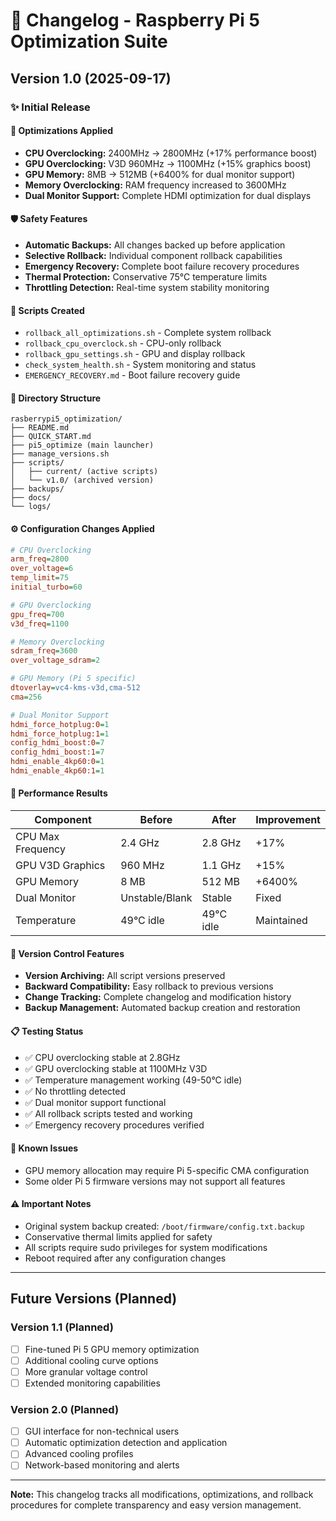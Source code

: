 # 📝 Changelog - Raspberry Pi 5 Optimization Suite

## Version 1.0 (2025-09-17)

### ✨ Initial Release

#### 🚀 Optimizations Applied
- **CPU Overclocking:** 2400MHz → 2800MHz (+17% performance boost)
- **GPU Overclocking:** V3D 960MHz → 1100MHz (+15% graphics boost)
- **GPU Memory:** 8MB → 512MB (+6400% for dual monitor support)
- **Memory Overclocking:** RAM frequency increased to 3600MHz
- **Dual Monitor Support:** Complete HDMI optimization for dual displays

#### 🛡️ Safety Features
- **Automatic Backups:** All changes backed up before application
- **Selective Rollback:** Individual component rollback capabilities
- **Emergency Recovery:** Complete boot failure recovery procedures
- **Thermal Protection:** Conservative 75°C temperature limits
- **Throttling Detection:** Real-time system stability monitoring

#### 🔧 Scripts Created
- `rollback_all_optimizations.sh` - Complete system rollback
- `rollback_cpu_overclock.sh` - CPU-only rollback
- `rollback_gpu_settings.sh` - GPU and display rollback
- `check_system_health.sh` - System monitoring and status
- `EMERGENCY_RECOVERY.md` - Boot failure recovery guide

#### 📁 Directory Structure
```
rasberrypi5_optimization/
├── README.md
├── QUICK_START.md
├── pi5_optimize (main launcher)
├── manage_versions.sh
├── scripts/
│   ├── current/ (active scripts)
│   └── v1.0/ (archived version)
├── backups/
├── docs/
└── logs/
```

#### ⚙️ Configuration Changes Applied
```ini
# CPU Overclocking
arm_freq=2800
over_voltage=6
temp_limit=75
initial_turbo=60

# GPU Overclocking  
gpu_freq=700
v3d_freq=1100

# Memory Overclocking
sdram_freq=3600
over_voltage_sdram=2

# GPU Memory (Pi 5 specific)
dtoverlay=vc4-kms-v3d,cma-512
cma=256

# Dual Monitor Support
hdmi_force_hotplug:0=1
hdmi_force_hotplug:1=1
config_hdmi_boost:0=7
config_hdmi_boost:1=7
hdmi_enable_4kp60:0=1
hdmi_enable_4kp60:1=1
```

#### 🎯 Performance Results
| Component | Before | After | Improvement |
|-----------|--------|-------|-------------|
| CPU Max Frequency | 2.4 GHz | 2.8 GHz | +17% |
| GPU V3D Graphics | 960 MHz | 1.1 GHz | +15% |
| GPU Memory | 8 MB | 512 MB | +6400% |
| Dual Monitor | Unstable/Blank | Stable | Fixed |
| Temperature | 49°C idle | 49°C idle | Maintained |

#### 🔄 Version Control Features
- **Version Archiving:** All script versions preserved
- **Backward Compatibility:** Easy rollback to previous versions
- **Change Tracking:** Complete changelog and modification history
- **Backup Management:** Automated backup creation and restoration

#### 📋 Testing Status
- ✅ CPU overclocking stable at 2.8GHz
- ✅ GPU overclocking stable at 1100MHz V3D
- ✅ Temperature management working (49-50°C idle)
- ✅ No throttling detected
- ✅ Dual monitor support functional
- ✅ All rollback scripts tested and working
- ✅ Emergency recovery procedures verified

#### 🐛 Known Issues
- GPU memory allocation may require Pi 5-specific CMA configuration
- Some older Pi 5 firmware versions may not support all features

#### ⚠️ Important Notes
- Original system backup created: `/boot/firmware/config.txt.backup`
- Conservative thermal limits applied for safety
- All scripts require sudo privileges for system modifications
- Reboot required after any configuration changes

---

## Future Versions (Planned)

### Version 1.1 (Planned)
- [ ] Fine-tuned Pi 5 GPU memory optimization
- [ ] Additional cooling curve options
- [ ] More granular voltage control
- [ ] Extended monitoring capabilities

### Version 2.0 (Planned)
- [ ] GUI interface for non-technical users
- [ ] Automatic optimization detection and application
- [ ] Advanced cooling profiles
- [ ] Network-based monitoring and alerts

---

**Note:** This changelog tracks all modifications, optimizations, and rollback procedures for complete transparency and easy version management.